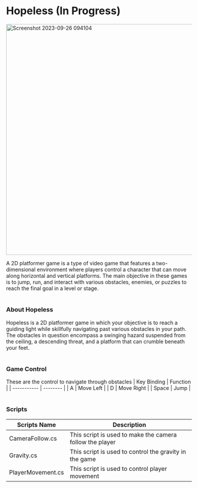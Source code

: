 # Hopeless (In Progress)
<img width="625" alt="Screenshot 2023-09-26 094104" src="https://github.com/DamosIAR/Hopeless/assets/125948571/845d7432-ba5c-4ceb-9c53-ec087b0d19c2">

A 2D platformer game is a type of video game that features a two-dimensional environment where players control a character that can move along horizontal and vertical platforms. The main objective in these games is to jump, run, and interact with various obstacles, enemies, or puzzles to reach the final goal in a level or stage.
#

### About Hopeless
Hopeless is a 2D platformer game in which your objective is to reach a guiding light while skillfully navigating past various obstacles in your path. The obstacles in question encompass a swinging hazard suspended from the ceiling, a descending threat, and a platform that can crumble beneath your feet.

#

### Game Control
These are the control to navigate through obstacles
| Key Binding | Function |
| ----------- | -------- |
| A | Move Left |
| D | Move Right |
| Space | Jump |

#

### Scripts
| Scripts Name | Description |
| ------------ | ----------- |
| CameraFollow.cs | This script is used to make the camera follow the player |
| Gravity.cs | This script is used to control the gravity in the game |
| PlayerMovement.cs | This script is used to control player movement |

